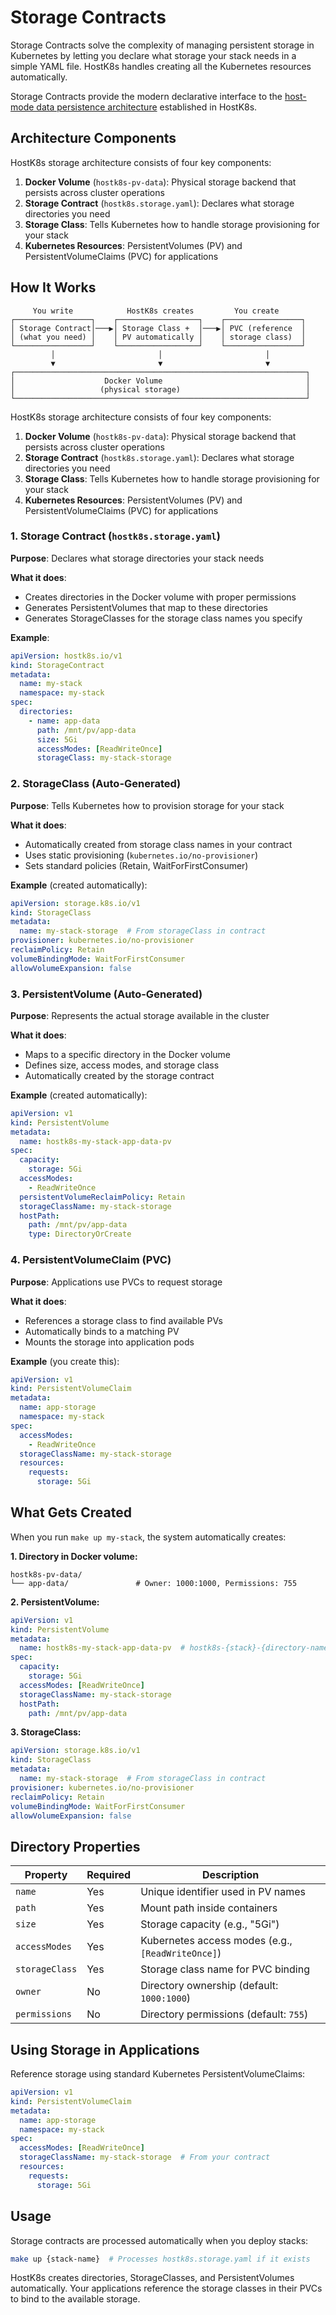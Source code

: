 # Storage Contracts

Storage Contracts solve the complexity of managing persistent storage in Kubernetes by letting you declare what storage your stack needs in a simple YAML file. HostK8s handles creating all the Kubernetes resources automatically.

Storage Contracts provide the modern declarative interface to the [host-mode data persistence architecture](adr/012-host-mode-data-persistence-architecture.md) established in HostK8s.

## Architecture Components

HostK8s storage architecture consists of four key components:

1. **Docker Volume** (`hostk8s-pv-data`): Physical storage backend that persists across cluster operations
2. **Storage Contract** (`hostk8s.storage.yaml`): Declares what storage directories you need
3. **Storage Class**: Tells Kubernetes how to handle storage provisioning for your stack
4. **Kubernetes Resources**: PersistentVolumes (PV) and PersistentVolumeClaims (PVC) for applications

## How It Works

```
     You write            HostK8s creates         You create
┌─────────────────┐    ┌──────────────────┐    ┌─────────────────┐
│ Storage Contract│───▶│ Storage Class +  │───▶│ PVC (reference  │
│ (what you need) │    │ PV automatically │    │ storage class)  │
└─────────────────┘    └──────────────────┘    └─────────────────┘
         │                       │                       │
         ▼                       ▼                       ▼
┌─────────────────────────────────────────────────────────────────┐
│                    Docker Volume                                │
│                   (physical storage)                            │
└─────────────────────────────────────────────────────────────────┘
```

HostK8s storage architecture consists of four key components:

1. **Docker Volume** (`hostk8s-pv-data`): Physical storage backend that persists across cluster operations
2. **Storage Contract** (`hostk8s.storage.yaml`): Declares what storage directories you need
3. **Storage Class**: Tells Kubernetes how to handle storage provisioning for your stack
4. **Kubernetes Resources**: PersistentVolumes (PV) and PersistentVolumeClaims (PVC) for applications

### 1. Storage Contract (`hostk8s.storage.yaml`)

**Purpose**: Declares what storage directories your stack needs

**What it does**:
- Creates directories in the Docker volume with proper permissions
- Generates PersistentVolumes that map to these directories
- Generates StorageClasses for the storage class names you specify

**Example**:
```yaml
apiVersion: hostk8s.io/v1
kind: StorageContract
metadata:
  name: my-stack
  namespace: my-stack
spec:
  directories:
    - name: app-data
      path: /mnt/pv/app-data
      size: 5Gi
      accessModes: [ReadWriteOnce]
      storageClass: my-stack-storage
```

### 2. StorageClass (Auto-Generated)

**Purpose**: Tells Kubernetes how to provision storage for your stack

**What it does**:
- Automatically created from storage class names in your contract
- Uses static provisioning (`kubernetes.io/no-provisioner`)
- Sets standard policies (Retain, WaitForFirstConsumer)

**Example** (created automatically):
```yaml
apiVersion: storage.k8s.io/v1
kind: StorageClass
metadata:
  name: my-stack-storage  # From storageClass in contract
provisioner: kubernetes.io/no-provisioner
reclaimPolicy: Retain
volumeBindingMode: WaitForFirstConsumer
allowVolumeExpansion: false
```

### 3. PersistentVolume (Auto-Generated)

**Purpose**: Represents the actual storage available in the cluster

**What it does**:
- Maps to a specific directory in the Docker volume
- Defines size, access modes, and storage class
- Automatically created by the storage contract

**Example** (created automatically):
```yaml
apiVersion: v1
kind: PersistentVolume
metadata:
  name: hostk8s-my-stack-app-data-pv
spec:
  capacity:
    storage: 5Gi
  accessModes:
    - ReadWriteOnce
  persistentVolumeReclaimPolicy: Retain
  storageClassName: my-stack-storage
  hostPath:
    path: /mnt/pv/app-data
    type: DirectoryOrCreate
```

### 4. PersistentVolumeClaim (PVC)

**Purpose**: Applications use PVCs to request storage

**What it does**:
- References a storage class to find available PVs
- Automatically binds to a matching PV
- Mounts the storage into application pods

**Example** (you create this):
```yaml
apiVersion: v1
kind: PersistentVolumeClaim
metadata:
  name: app-storage
  namespace: my-stack
spec:
  accessModes:
    - ReadWriteOnce
  storageClassName: my-stack-storage
  resources:
    requests:
      storage: 5Gi
```


## What Gets Created

When you run `make up my-stack`, the system automatically creates:

**1. Directory in Docker volume:**
```
hostk8s-pv-data/
└── app-data/               # Owner: 1000:1000, Permissions: 755
```

**2. PersistentVolume:**
```yaml
apiVersion: v1
kind: PersistentVolume
metadata:
  name: hostk8s-my-stack-app-data-pv  # hostk8s-{stack}-{directory-name}-pv
spec:
  capacity:
    storage: 5Gi
  accessModes: [ReadWriteOnce]
  storageClassName: my-stack-storage
  hostPath:
    path: /mnt/pv/app-data
```

**3. StorageClass:**
```yaml
apiVersion: storage.k8s.io/v1
kind: StorageClass
metadata:
  name: my-stack-storage  # From storageClass in contract
provisioner: kubernetes.io/no-provisioner
reclaimPolicy: Retain
volumeBindingMode: WaitForFirstConsumer
allowVolumeExpansion: false
```

## Directory Properties

| Property | Required | Description |
|----------|----------|-------------|
| `name` | Yes | Unique identifier used in PV names |
| `path` | Yes | Mount path inside containers |
| `size` | Yes | Storage capacity (e.g., "5Gi") |
| `accessModes` | Yes | Kubernetes access modes (e.g., `[ReadWriteOnce]`) |
| `storageClass` | Yes | Storage class name for PVC binding |
| `owner` | No | Directory ownership (default: `1000:1000`) |
| `permissions` | No | Directory permissions (default: `755`) |

## Using Storage in Applications

Reference storage using standard Kubernetes PersistentVolumeClaims:

```yaml
apiVersion: v1
kind: PersistentVolumeClaim
metadata:
  name: app-storage
  namespace: my-stack
spec:
  accessModes: [ReadWriteOnce]
  storageClassName: my-stack-storage  # From your contract
  resources:
    requests:
      storage: 5Gi
```

## Usage

Storage contracts are processed automatically when you deploy stacks:

```bash
make up {stack-name}  # Processes hostk8s.storage.yaml if it exists
```

HostK8s creates directories, StorageClasses, and PersistentVolumes automatically. Your applications reference the storage classes in their PVCs to bind to the available storage.
